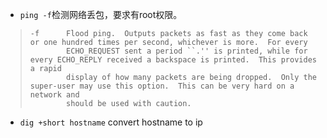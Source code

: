 * `ping -f`检测网络丢包，要求有root权限。
>     -f      Flood ping.  Outputs packets as fast as they come back or one hundred times per second, whichever is more.  For every
>             ECHO_REQUEST sent a period ``.'' is printed, while for every ECHO_REPLY received a backspace is printed.  This provides a rapid
>             display of how many packets are being dropped.  Only the super-user may use this option.  This can be very hard on a network and
>             should be used with caution.

* `dig +short hostname` convert hostname to ip